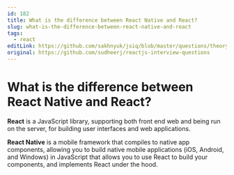 ```yaml
---
id: 182
title: What is the difference between React Native and React?
slug: what-is-the-difference-between-react-native-and-react
tags:
  - react
editLink: https://github.com/sakhnyuk/jsiq/blob/master/questions/theory/react/182.md
original: https://github.com/sudheerj/reactjs-interview-questions
---
```


# What is the difference between React Native and React?

**React** is a JavaScript library, supporting both front end web and being run on the server, for building user interfaces and web applications.

**React Native** is a mobile framework that compiles to native app components, allowing you to build native mobile applications (iOS, Android, and Windows) in JavaScript that allows you to use React to build your components, and implements React under the hood.
